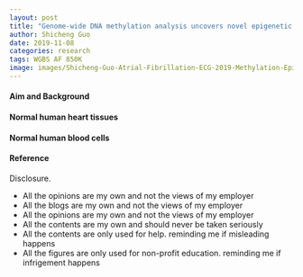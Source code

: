 ```yaml
---
layout: post
title: "Genome-wide DNA methylation analysis uncovers novel epigenetic changes in human atrial fibrillation"
author: Shicheng Guo
date: 2019-11-08
categories: research
tags: WGBS AF 850K
image: images/Shicheng-Guo-Atrial-Fibrillation-ECG-2019-Methylation-Epigenetics.png	
---
```

####  Aim and Background

#### Normal human heart tissues

#### Normal human blood cells


####  Reference

Disclosure.
* All the opinions are my own and not the views of my employer
* All the blogs are my own and not the views of my employer
* All the opinions are my own and not the views of my employer
* All the contents are my own and should never be taken seriously
* All the contents are only used for help. reminding me if misleading happens
* All the figures are only used for non-profit education. reminding me if infrigement happens
